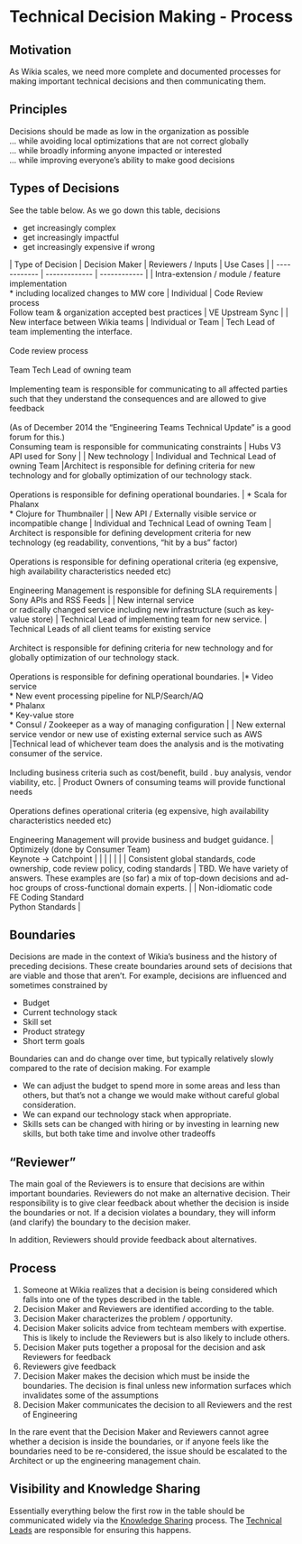 # Technical Decision Making - Process


## Motivation

As Wikia scales, we need more complete and documented processes for making important technical decisions and then communicating them.

## Principles

Decisions should be made as low in the organization as possible<br>
… while avoiding local optimizations that are not correct globally<br>
… while broadly informing anyone impacted or interested<br>
… while improving everyone’s ability to make good decisions

## Types of Decisions
See the table below. As we go down this table, decisions

* get increasingly complex
* get increasingly impactful
* get increasingly expensive if wrong

| Type of Decision | Decision Maker | Reviewers / Inputs | Use Cases |
| ------------ | ------------- | ------------ |
| Intra-extension / module / feature implementation <br> * including localized changes to MW core | Individual  | Code Review process <br> Follow team & organization accepted best practices | VE Upstream Sync |
| New interface between Wikia teams | Individual or Team | Tech Lead of team implementing the interface. <br><br>Code review process <br><br> Team Tech Lead of owning team <br><br> Implementing team is responsible for communicating to all affected parties such that they understand the consequences and are allowed to give feedback <br><br> (As of December 2014 the “Engineering Teams Technical Update” is a good forum for this.)<br> Consuming team is responsible for communicating constraints | Hubs V3 API used for Sony |
| New technology | Individual and Technical Lead of owning Team |Architect is responsible for defining criteria for new technology and for globally optimization of our technology stack.<br><br> Operations is responsible for defining operational boundaries. | * Scala for Phalanx<br>* Clojure for Thumbnailer |
| New API / Externally visible service or incompatible change | Individual and Technical Lead of owning Team | Architect is responsible for defining development criteria for new technology (eg readability, conventions, “hit by a bus” factor)<br><br> Operations is responsible for defining operational criteria (eg expensive, high availability characteristics needed etc)<br><br> Engineering Management is responsible for defining SLA requirements | Sony APIs and RSS Feeds |
| New internal service<br>or radically changed service including new infrastructure (such as key-value store) | Technical Lead of implementing team for new service. | Technical Leads of all client teams for existing service<br><br>Architect is responsible for defining criteria for new technology and for globally optimization of our technology stack.<br><br>Operations is responsible for defining operational boundaries. |*  Video service<br> * New event processing pipeline for NLP/Search/AQ<br> * Phalanx<br> * Key-value store<br> * Consul / Zookeeper as a way of managing configuration |
| New external service vendor or new use of existing external service such as AWS |Technical lead of whichever team does the analysis and is the motivating consumer of the service.<br><br>Including business criteria such as cost/benefit, build . buy analysis, vendor viability, etc.  | Product Owners of consuming teams will provide functional needs<br><br>Operations defines operational criteria (eg expensive, high availability characteristics needed etc)<br><br>Engineering Management will provide business and budget guidance. | Optimizely (done by Consumer Team)<br>Keynote -> Catchpoint |
| |  | |  |
| Consistent global standards, code ownership, code review policy, coding standards | TBD. We have variety of answers. These examples are (so far) a mix of top-down decisions and ad-hoc groups of cross-functional domain experts. | | Non-idiomatic code<br>FE Coding Standard<br>Python Standards |

## Boundaries

Decisions are made in the context of Wikia’s business and the history of preceding decisions. These create boundaries around sets of decisions that are viable and those that aren’t. For example, decisions are influenced and sometimes constrained by
* Budget
* Current technology stack
* Skill set
* Product strategy
* Short term goals

Boundaries can and do change over time, but typically relatively slowly compared to the rate of decision making. For example
* We can adjust the budget to spend more in some areas and less than others, but that’s not a change we would make without careful global consideration.
* We can expand our technology stack when appropriate.
* Skills sets can be changed with hiring or by investing in learning new skills, but both take time and involve other tradeoffs
## “Reviewer”

The main goal of the Reviewers is to ensure that decisions are within important boundaries. Reviewers do not make an alternative decision. Their responsibility is to give clear feedback about whether the decision is inside the boundaries or not. If a decision violates a boundary, they will inform (and clarify) the boundary to the decision maker.

In addition, Reviewers should provide feedback about alternatives.
## Process

1. Someone at Wikia realizes that a decision is being considered which falls into one of the types described in the table.
1. Decision Maker and Reviewers are identified according to the table.
1. Decision Maker characterizes the problem / opportunity.
1. Decision Maker solicits advice from techteam members with expertise. This is likely to include the Reviewers but is also likely to include others.
1. Decision Maker puts together a proposal for the decision and ask Reviewers for feedback
1. Reviewers give feedback
1. Decision Maker makes the decision which must be inside the boundaries. The decision is final unless new information surfaces which invalidates some of the assumptions
1. Decision Maker communicates the decision to all Reviewers and the rest of Engineering

In the rare event that the Decision Maker and Reviewers cannot agree whether a decision is inside the boundaries, or if anyone feels like the boundaries need to be re-considered, the issue should be escalated to the Architect or up the engineering management chain.
## Visibility and Knowledge Sharing

Essentially everything below the first row in the table should be communicated widely via the [Knowledge Sharing](https://one.wikia-inc.com/wiki/Engineering/Knowledge_Sharing)  process. The [Technical Leads](https://docs.google.com/a/wikia-inc.com/document/d/15_v7eJnOrd9OViusK5AuVKU2hGDGkGBueJ-EyqDewA0/edit?usp=sharing) are responsible for ensuring this happens.


